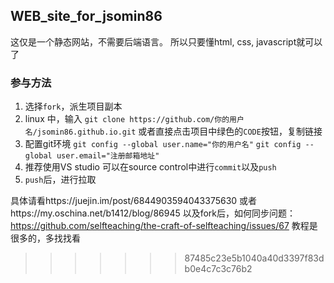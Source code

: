 ## WEB_site_for_jsomin86
这仅是一个静态网站，不需要后端语言。
所以只要懂html, css, javascript就可以了
### 参与方法

1. 选择`fork`，派生项目副本
1. linux 中，输入
`git clone https://github.com/你的用户名/jsomin86.github.io.git`
或者直接点击项目中绿色的`CODE`按钮，复制链接
1. 配置git环境
`git config --global user.name="你的用户名"`
`git config --global user.email="注册邮箱地址"`
1. 推荐使用VS studio
可以在source control中进行`commit`以及`push`
1. `push`后，进行拉取

具体请看https://juejin.im/post/6844903594043375630
或者https://my.oschina.net/b1412/blog/86945
以及fork后，如何同步问题：
https://github.com/selfteaching/the-craft-of-selfteaching/issues/67
教程是很多的，多找找看
>>>>>>> 87485c23e5b1040a40d3397f83db0e4c7c3c76b2
